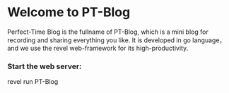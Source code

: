 # Welcome to PT-Blog

Perfect-Time Blog is the fullname of PT-Blog, which is a mini blog for recording and sharing everything you like.
It is developed in go language，and we use the revel web-framework for its high-productivity.


### Start the web server:

   revel run PT-Blog


